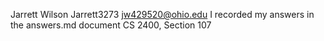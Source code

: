 Jarrett Wilson
Jarrett3273
jw429520@ohio.edu
I recorded my answers in the answers.md document
CS 2400, Section 107
